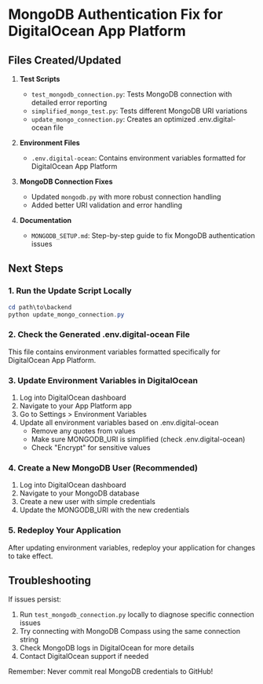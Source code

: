 # MongoDB Authentication Fix for DigitalOcean App Platform

## Files Created/Updated

1. **Test Scripts**
   - `test_mongodb_connection.py`: Tests MongoDB connection with detailed error reporting
   - `simplified_mongo_test.py`: Tests different MongoDB URI variations
   - `update_mongo_connection.py`: Creates an optimized .env.digital-ocean file

2. **Environment Files**
   - `.env.digital-ocean`: Contains environment variables formatted for DigitalOcean App Platform

3. **MongoDB Connection Fixes**
   - Updated `mongodb.py` with more robust connection handling
   - Added better URI validation and error handling

4. **Documentation**
   - `MONGODB_SETUP.md`: Step-by-step guide to fix MongoDB authentication issues

## Next Steps

### 1. Run the Update Script Locally
```powershell
cd path\to\backend
python update_mongo_connection.py
```

### 2. Check the Generated .env.digital-ocean File
This file contains environment variables formatted specifically for DigitalOcean App Platform.

### 3. Update Environment Variables in DigitalOcean
1. Log into DigitalOcean dashboard
2. Navigate to your App Platform app
3. Go to Settings > Environment Variables
4. Update all environment variables based on .env.digital-ocean
   - Remove any quotes from values
   - Make sure MONGODB_URI is simplified (check .env.digital-ocean)
   - Check "Encrypt" for sensitive values

### 4. Create a New MongoDB User (Recommended)
1. Log into DigitalOcean dashboard
2. Navigate to your MongoDB database
3. Create a new user with simple credentials
4. Update the MONGODB_URI with the new credentials

### 5. Redeploy Your Application
After updating environment variables, redeploy your application for changes to take effect.

## Troubleshooting

If issues persist:
1. Run `test_mongodb_connection.py` locally to diagnose specific connection issues
2. Try connecting with MongoDB Compass using the same connection string
3. Check MongoDB logs in DigitalOcean for more details
4. Contact DigitalOcean support if needed

Remember: Never commit real MongoDB credentials to GitHub!
